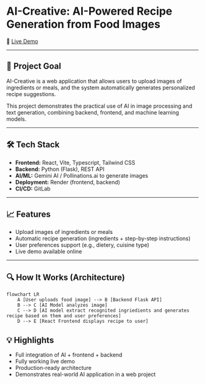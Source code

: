 # AI-Creative: AI-Powered Recipe Generation from Food Images

🔗 [Live Demo](https://aicreative.website)

---

## 🎯 Project Goal

AI-Creative is a web application that allows users to upload images of ingredients or meals, and the system automatically generates personalized recipe suggestions.

This project demonstrates the practical use of AI in image processing and text generation, combining backend, frontend, and machine learning models.

---

## 🛠 Tech Stack

- **Frontend:** React, Vite, Typescript, Tailwind CSS
- **Backend:** Python (Flask), REST API    
- **AI/ML:** Gemini AI / Pollinations.ai to generate images  
- **Deployment:** Render (frontend, backend)  
- **CI/CD:** GitLab

---

## 📈 Features

- Upload images of ingredients or meals 
- Automatic recipe generation (ingredients + step-by-step instructions)  
- User preferences support (e.g., dietery, cuisine type) 
- Live demo available online

---

## 🔍 How It Works (Architecture)

```mermaid
flowchart LR
    A [User uploads food image] --> B [Backend Flask API]
    B --> C [AI Model analyzes image]
    C --> D [AI model extract recognited ingriedients and generates recipe based on them and user preferences]
    D --> E [React Frontend displays recipe to user]
```

## 💡 Highlights

- Full integration of AI + frontend + backend
- Fully working live demo
- Production-ready architecture
- Demonstrates real-world AI application in a web project